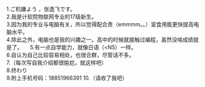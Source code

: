 1.ご机嫌よう ，张逸飞です。         
2.我是计软院物联网专业的17级新生。  
3.因为我的专业与电脑有关，所以觉得配合贵（emmmm。。）室食用能更快提高电脑水平。   
4.除此之外，电脑也是我的兴趣之一。高中的时候就接触过编程，虽然没啥成绩就是了。                                
5.有一点自学能力，就像日语（<N5）一样。   
6.自认为自己比较容易相处，也很合群，尽管话不多。   
7.（每次写自我介绍都很尴尬，就这样吧）    
8.终わり                                
9.附上手机号码：18851966391
10.（请收了我吧）



